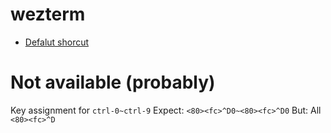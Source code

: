 # wezterm

- [Defalut shorcut](https://wezfurlong.org/wezterm/config/default-keys.html)

# Not available (probably)

Key assignment for `ctrl-0~ctrl-9`
Expect: `<80><fc>^D0~<80><fc>^D0`
But: All `<80><fc>^D`
